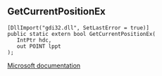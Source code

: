 ## GetCurrentPositionEx

```
[DllImport("gdi32.dll", SetLastError = true)]
public static extern bool GetCurrentPositionEx(
   IntPtr hdc,
   out POINT lppt
);
```

[Microsoft documentation](https://docs.microsoft.com/en-us/windows/win32/api/wingdi/nf-wingdi-getcurrentpositionex)
